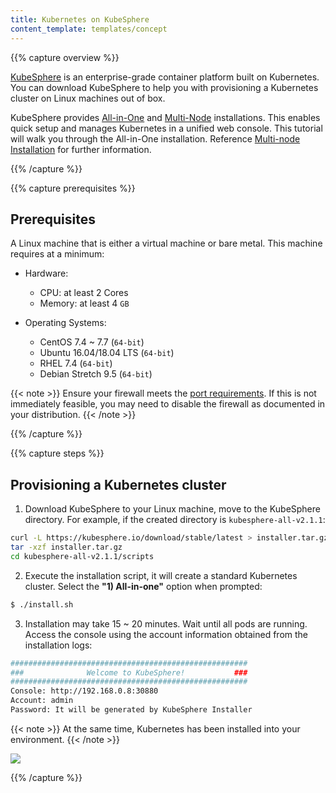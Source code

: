 ```yaml
---
title: Kubernetes on KubeSphere
content_template: templates/concept
---
```


{{% capture overview %}}

[KubeSphere](https://github.com/kubesphere/kubesphere) is an enterprise-grade container platform built on Kubernetes. You can download KubeSphere to help you with provisioning a Kubernetes cluster on Linux machines out of box.

KubeSphere provides [All-in-One](https://kubesphere.io/docs/v2.1/en/installation/all-in-one/) and [Multi-Node](https://kubesphere.io/docs/installation/multi-node/) installations. This enables quick setup and manages Kubernetes in a unified web console. This tutorial will walk you through the All-in-One installation. Reference [Multi-node Installation](https://kubesphere.io/docs/installation/multi-node/) for further information.

{{% /capture %}}

{{% capture prerequisites %}}

## Prerequisites

A Linux machine that is either a virtual machine or bare metal. This machine requires at a minimum:

- Hardware:

    - CPU: at least 2 Cores
    - Memory: at least 4 `GB`

- Operating Systems:

    - CentOS 7.4 ~ 7.7 (`64-bit`)
    - Ubuntu 16.04/18.04 LTS (`64-bit`)
    - RHEL 7.4 (`64-bit`)
    - Debian Stretch 9.5 (`64-bit`)

{{< note >}}
Ensure your firewall meets the [port requirements](https://kubesphere.io/docs/installation/port-firewall/). If this is not immediately feasible, you may need to disable the firewall as documented in your distribution.
{{< /note >}}

{{% /capture %}}

{{% capture steps %}}

## Provisioning a Kubernetes cluster

1. Download KubeSphere to your Linux machine, move to the KubeSphere directory. For example, if the created directory is `kubesphere-all-v2.1.1`:

```bash
curl -L https://kubesphere.io/download/stable/latest > installer.tar.gz
tar -xzf installer.tar.gz
cd kubesphere-all-v2.1.1/scripts
```

2. Execute the installation script, it will create a standard Kubernetes cluster. Select the **"1) All-in-one"** option when prompted:

```bash
$ ./install.sh
```

3. Installation may take 15 ~ 20 minutes. Wait until all pods are running. Access the console using the account information obtained from the installation logs:

```bash
#####################################################
###              Welcome to KubeSphere!           ###
#####################################################
Console: http://192.168.0.8:30880
Account: admin
Password: It will be generated by KubeSphere Installer
```

{{< note >}}
At the same time, Kubernetes has been installed into your environment.
{{< /note >}}

<img src="https://istio.io/docs/setup/platform-setup/kubesphere/images/kubesphere-console.png">

{{% /capture %}}
